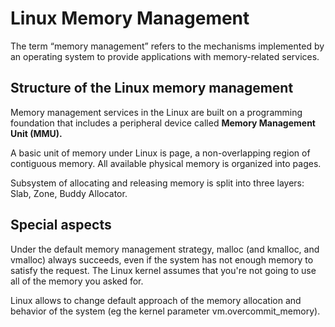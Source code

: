 # Linux Memory Management

The term “memory management” refers to the mechanisms implemented by an operating system to provide applications with memory-related services. 

## Structure of the Linux memory management

Memory management services in the Linux are built on a programming foundation that includes a peripheral device called __Memory Management Unit (MMU).__

A basic unit of memory under Linux is page, a non-overlapping region of contiguous memory. All available physical memory is organized into pages.

Subsystem of allocating and releasing memory is split into three layers: Slab, Zone, Buddy Allocator.


## Special aspects

Under the default memory management strategy, malloc (and kmalloc, and vmalloc) always succeeds, even if the system has not enough memory to satisfy the request. The Linux kernel assumes that you're not going to use all of the memory you asked for.

Linux allows to change default approach of the memory allocation and behavior of the system (eg the kernel parameter vm.overcommit_memory).
